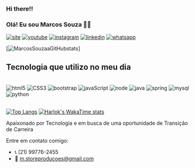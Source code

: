 ### Hi there!!

### Olá! Eu sou Marcos Souza ✋🏿


[![site](https://img.shields.io/badge/visite-site-76B900?style=for-the-badge&logo=nvidia&logoColor=white)](https://statuslinegrafica.cliccard.info/)
[![youtube](https://img.shields.io/badge/YouTube-FF0000?style=for-the-badge&logo=youtube&logoColor=white)]( https://www.youtube.com/channel/UCtDBYUn1GP85u9BCNcpX6Bg)
[![instagram](https://img.shields.io/badge/Instagram-E4405F?style=for-the-badge&logo=instagram&logoColor=white)](https://www.instagram.com/statuslinegrafica/)
[![linkedin](https://img.shields.io/badge/LinkedIn-0077B5?style=for-the-badge&logo=linkedin&logoColor=white)](https://www.linkedin.com/in/marcosantoniosouza)
[![whatsapp](https://img.shields.io/badge/WhatsApp-25D366?style=for-the-badge&logo=whatsapp&logoColor=white)](https://api.whatsapp.com/send?phone=5521997762455&text=Ol%C3%A1%2C%20gostaria%20de%20saber%20mais%20sobre%20produtos%20digitais!)
  
  [![MarcosSouzaaGitHubstats](https://github-readme-stats.vercel.app/api?username=MarcosSouzaa&show_icons=true&theme=radical)]

## Tecnologia que utilizo no meu dia

<div style="dysplay: inline_block"></br>
   <img align="center" alt="html5" src="https://img.shields.io/badge/HTML5-40e0d0?style=for-the-badge&logo=html5&logoColor=white"/> 
   <img align="center" alt="CSS3" src="https://img.shields.io/badge/CSS3-563D7C?style=for-the-badge&logo=css3&logoColor=white"/> 
   <img align="center" alt="bootstrap" src="https://img.shields.io/badge/Bootstrap-a5e90d?style=for-the-adge&logo=bootstrap&logoColor=white"/> 
   <img align="center" alt="javaScript" src="https://img.shields.io/badge/JavaScript-323330?style=for-the-badge&logo=javascript&logoColor=F7DF1E"/> 
   <img align="center" alt="node" src="https://img.shields.io/badge/Node.js-43853D?style=for-the-badge&logo=node.js&logoColor=white"/> 
   <img align="center" alt="java" src="https://img.shields.io/badge/Java-ED8B00?style=for-the-badge&logo=openjdk&logoColor=white"/>
   <img align="center" alt="spring" src="https://img.shields.io/badge/Spring-6DB33F?style=for-the-badge&logo=spring&logoColor=white"/> 
   <img align="center" alt="mysql" src="https://img.shields.io/badge/MySQL-00000F?style=for-the-badge&logo=mysql&logoColor=white"/>
   <img align="center" alt="python" src="https://img.shields.io/badge/PYTHON-306998?style=for-the-badge&logo=Python&logoColor=FFD43B"/>
   
</div><br/>


[![Top Langs](https://github-readme-stats.vercel.app/api/top-langs/?username=MarcosSouzaa=pie)](https://github.com/anuraghazra/github-readme-stats)
[![Harlok's WakaTime stats](https://github-readme-stats.vercel.app/api/wakatime?username=MarcosSouzaa)](https://github.com/anuraghazra/github-readme-stats)

 Apaixonado por Tecnologia e em busca de uma oportunidade de Transição de Carreira

 Entre em contato comigo:
 - 📞 (21) 99776-2455
 - 📨 m.storeproducoes@gmail.com


 
